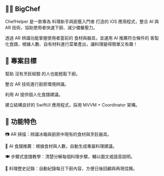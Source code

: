 👨‍🍳 BigChef
---
ChefHelper 是一款專為 料理新手與廚藝入門者 打造的 iOS 應用程式，整合 AI 與 AR 技術，協助使用者快速下廚、減少備餐壓力。

透過 AR 辨識功能掌握使用者當前的 食材與器具，並運用 AI 推薦符合條件的 客製化食譜，根據人數、自有材料進行菜單產出，讓料理變得簡單又有趣！

🎯 專案目標
---
幫助 沒有烹飪經驗 的人也能輕鬆下廚。

整合 AR 技術進行廚房環境辨識。

利用 AI 提供個人化食譜建議。

建立結構良好的 SwiftUI 應用程式，採用 MVVM + Coordinator 架構。

🧩 功能特色
---
📷 AR 掃描：辨識冰箱與廚房中現有的食材與烹飪器具。

🧠 AI 食譜推薦：根據食材與人數，自動生成專屬料理建議。

🍽️ 步驟式食譜教學：清楚分解每個料理步驟，輔以圖文或語音說明。

🧾 料理歷史記錄：自動紀錄每日下廚內容，方便日後回顧與再現佳餚。


